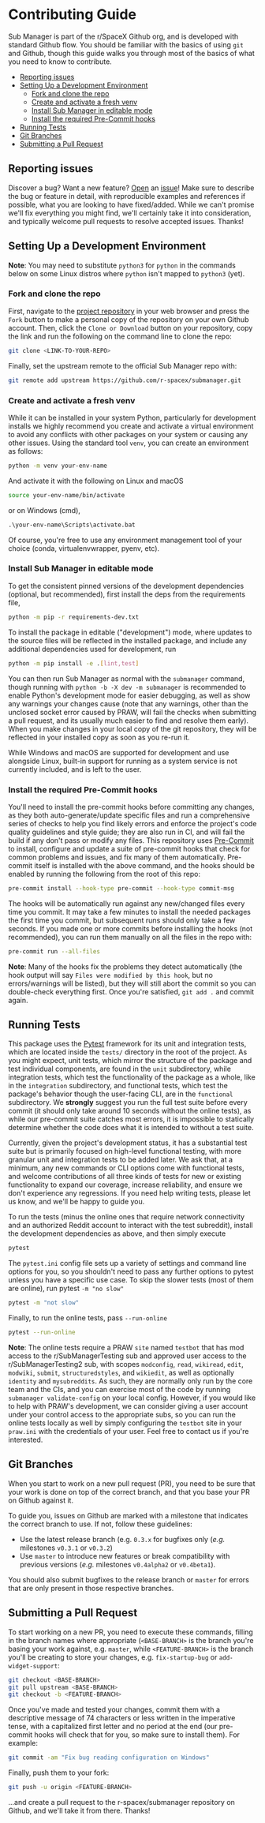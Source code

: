 # Contributing Guide

Sub Manager is part of the r/SpaceX Github org, and is developed with standard Github flow.
You should be familiar with the basics of using ``git`` and Github, though this guide walks you through most of the basics of what you need to know to contribute.



<!-- markdownlint-disable -->
<!-- START doctoc generated TOC please keep comment here to allow auto update -->
<!-- DON'T EDIT THIS SECTION, INSTEAD RE-RUN doctoc TO UPDATE -->

- [Reporting issues](#reporting-issues)
- [Setting Up a Development Environment](#setting-up-a-development-environment)
  - [Fork and clone the repo](#fork-and-clone-the-repo)
  - [Create and activate a fresh venv](#create-and-activate-a-fresh-venv)
  - [Install Sub Manager in editable mode](#install-sub-manager-in-editable-mode)
  - [Install the required Pre-Commit hooks](#install-the-required-pre-commit-hooks)
- [Running Tests](#running-tests)
- [Git Branches](#git-branches)
- [Submitting a Pull Request](#submitting-a-pull-request)

<!-- END doctoc generated TOC please keep comment here to allow auto update -->
<!-- markdownlint-restore -->



## Reporting issues

Discover a bug?
Want a new feature?
[Open](https://github.com/r-spacex/submanager/issues/new/choose) an [issue](https://github.com/r-spacex/submanager/issues)!
Make sure to describe the bug or feature in detail, with reproducible examples and references if possible, what you are looking to have fixed/added.
While we can't promise we'll fix everything you might find, we'll certainly take it into consideration, and typically welcome pull requests to resolve accepted issues.
Thanks!



## Setting Up a Development Environment

**Note**: You may need to substitute ``python3`` for ``python`` in the commands below on some Linux distros where ``python`` isn't mapped to ``python3`` (yet).

### Fork and clone the repo

First, navigate to the [project repository](https://github.com/r-spacex/submanager) in your web browser and press the ``Fork`` button to make a personal copy of the repository on your own Github account.
Then, click the ``Clone or Download`` button on your repository, copy the link and run the following on the command line to clone the repo:

```bash
git clone <LINK-TO-YOUR-REPO>
```

Finally, set the upstream remote to the official Sub Manager repo with:

```bash
git remote add upstream https://github.com/r-spacex/submanager.git
```


### Create and activate a fresh venv

While it can be installed in your system Python, particularly for development installs we highly recommend you create and activate a virtual environment to avoid any conflicts with other packages on your system or causing any other issues.
Using the standard tool ``venv``, you can create an environment as follows:

```bash
python -m venv your-env-name
```

And activate it with the following on Linux and macOS

```bash
source your-env-name/bin/activate
```

or on Windows (cmd),

```cmd
.\your-env-name\Scripts\activate.bat
```

Of course, you're free to use any environment management tool of your choice (conda, virtualenvwrapper, pyenv, etc).


### Install Sub Manager in editable mode

To get the consistent pinned versions of the development dependencies (optional, but recommended), first install the deps from the requirements file,

```bash
python -m pip -r requirements-dev.txt
```

To install the package in editable ("development") mode, where updates to the source files will be reflected in the installed package, and include any additional dependencies used for development, run

```bash
python -m pip install -e .[lint,test]
```

You can then run Sub Manager as normal with the ``submanager`` command, though running with ``python -b -X dev -m submanager`` is recommended to enable Python's development mode for easier debugging, as well as show any warnings your changes cause (note that any warnings, other than the unclosed socket error caused by PRAW, will fail the checks when submitting a pull request, and its usually much easier to find and resolve them early).
When you make changes in your local copy of the git repository, they will be reflected in your installed copy as soon as you re-run it.

While Windows and macOS are supported for development and use alongside Linux, built-in support for running as a system service is not currently included, and is left to the user.


### Install the required Pre-Commit hooks

You'll need to install the pre-commit hooks before committing any changes, as they both auto-generate/update specific files and run a comprehensive series of checks to help you find likely errors and enforce the project's code quality guidelines and style guide; they are also run in CI, and will fail the build if any don't pass or modify any files.
This repository uses [Pre-Commit](https://pre-commit.com/) to install, configure and update a suite of pre-commit hooks that check for common problems and issues, and fix many of them automatically.
Pre-commit itself is installed with the above command, and the hooks should be enabled by running the following from the root of this repo:

```bash
pre-commit install --hook-type pre-commit --hook-type commit-msg
```

The hooks will be automatically run against any new/changed files every time you commit.
It may take a few minutes to install the needed packages the first time you commit, but subsequent runs should only take a few seconds.
If you made one or more commits before installing the hooks (not recommended), you can run them manually on all the files in the repo with:

```bash
pre-commit run --all-files
```

**Note**: Many of the hooks fix the problems they detect automatically (the hook output will say ``Files were modified by this hook``, but no errors/warnings will be listed), but they will still abort the commit so you can double-check everything first.
Once you're satisfied, ``git add .`` and commit again.



## Running Tests

This package uses the [Pytest](https://pytest.org) framework for its unit and integration tests, which are located inside the ``tests/`` directory in the root of the project.
As you might expect, unit tests, which mirror the structure of the package and test individual components, are found in the `unit` subdirectory, while integration tests, which test the functionality of the package as a whole, like in the `integration` subdirectory, and functional tests, which test the package's behavior though the user-facing CLI, are in the `functional` subdirectory.
We **strongly** suggest you run the full test suite before every commit (it should only take around 10 seconds without the online tests), as while our pre-commit suite catches most errors, it is impossible to statically determine whether the code does what it is intended to without a test suite.

Currently, given the project's development status, it has a substantial test suite but is primarily focused on high-level functional testing, with more granular unit and integration tests to be added later.
We ask that, at a minimum, any new commands or CLI options come with functional tests, and welcome contributions of all three kinds of tests for new or existing functionality to expand our coverage, increase reliability, and ensure we don't experience any regressions.
If you need help writing tests, please let us know, and we'll be happy to guide you.

To run the tests (minus the online ones that require network connectivity and an authorized Reddit account to interact with the test subreddit), install the development dependencies as above, and then simply execute

```bash
pytest
```

The ``pytest.ini`` config file sets up a variety of settings and command line options for you, so you shouldn't need to pass any further options to pytest unless you have a specific use case.
To skip the slower tests (most of them are online), run pytest ``-m "no slow"``

```bash
pytest -m "not slow"
```

Finally, to run the online tests, pass ``--run-online``

```bash
pytest --run-online
```

**Note**: The online tests require a PRAW ``site`` named ``testbot`` that has mod access to the r/SubManagerTesting sub and approved user access to the r/SubManagerTesting2 sub, with scopes `modconfig`, `read`, `wikiread`, `edit`, `modwiki`, `submit`, `structuredstyles`, and `wikiedit`, as well as optionally `identity` and `mysubreddits`.
As such, they are normally only run by the core team and the CIs, and you can exercise most of the code by running ``submanager validate-config`` on your local config.
However, if you would like to help with PRAW's development, we can consider giving a user account under your control access to the appropriate subs, so you can run the online tests locally as well by simply configuring the ``testbot`` site in your ``praw.ini`` with the credentials of your user.
Feel free to contact us if you're interested.



## Git Branches

When you start to work on a new pull request (PR), you need to be sure that your work is done on top of the correct branch, and that you base your PR on Github against it.

To guide you, issues on Github are marked with a milestone that indicates the correct branch to use.
If not, follow these guidelines:

* Use the latest release branch (e.g. ``0.3.x`` for bugfixes only (*e.g.* milestones ``v0.3.1`` or ``v0.3.2``)
* Use ``master`` to introduce new features or break compatibility with previous versions (*e.g.* milestones ``v0.4alpha2`` or ``v0.4beta1``).

You should also submit bugfixes to the release branch or ``master`` for errors that are only present in those respective branches.



## Submitting a Pull Request

To start working on a new PR, you need to execute these commands, filling in the branch names where appropriate (``<BASE-BRANCH>`` is the branch you're basing your work against, e.g. ``master``, while ``<FEATURE-BRANCH>`` is the branch you'll be creating to store your changes, e.g. ``fix-startup-bug`` or ``add-widget-support``:

```bash
git checkout <BASE-BRANCH>
git pull upstream <BASE-BRANCH>
git checkout -b <FEATURE-BRANCH>
```

Once you've made and tested your changes, commit them with a descriptive message of 74 characters or less written in the imperative tense, with a capitalized first letter and no period at the end (our pre-commit hooks will check that for you, so make sure to install them).
For example:

```bash
git commit -am "Fix bug reading configuration on Windows"
```

Finally, push them to your fork:

```bash
git push -u origin <FEATURE-BRANCH>
```

...and create a pull request to the r-spacex/submanager repository on Github, and we'll take it from there.
Thanks!
